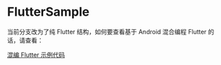 # FlutterSample

当前分支改为了纯 Flutter 结构，如何要查看基于 Android 混合编程 Flutter 的话，请查看：

[混编 Flutter 示例代码](https://github.com/zhanzengyu/FlutterSamples/tree/mixed_master)

